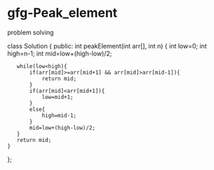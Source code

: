 # gfg-Peak_element
problem solving


class Solution
{
    public:
    int peakElement(int arr[], int n)
    {
       int low=0;
       int high=n-1;
       int mid=low+(high-low)/2;

       while(low<high){
           if(arr[mid]>=arr[mid+1] && arr[mid]>arr[mid-1]){
               return mid;
           }
           if(arr[mid]<arr[mid+1]){
               low=mid+1;
           }
           else{
               high=mid-1;
           }
           mid=low+(high-low)/2;
       }
       return mid;
    }
};
